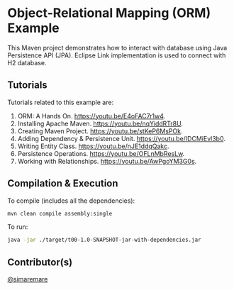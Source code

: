 # Object-Relational Mapping (ORM) Example

This Maven project demonstrates how to interact with database using Java Persistence API (JPA). Eclipse Link implementation is used to connect with H2 database.

## Tutorials

Tutorials related to this example are:
1. ORM: A Hands On. https://youtu.be/E4oFAC7r1w4.
2. Installing Apache Maven. https://youtu.be/nqYiddRTr8U.
3. Creating Maven Project. https://youtu.be/stKeP6MsPOk.
4. Adding Dependency & Persistence Unit. https://youtu.be/IDCMiEvl3b0.
5. Writing Entity Class. https://youtu.be/nJE1ddqQakc.
6. Persistence Operations. https://youtu.be/OFLnMbResLw.
7. Working with Relationships. https://youtu.be/AwPgoYM3G0s.

## Compilation & Execution

To compile (includes all the dependencies):
```bash
mvn clean compile assembly:single
```

To run:
```bash
java -jar ./target/t00-1.0-SNAPSHOT-jar-with-dependencies.jar
```

## Contributor(s)

[@simaremare](https://github.com/simaremare)